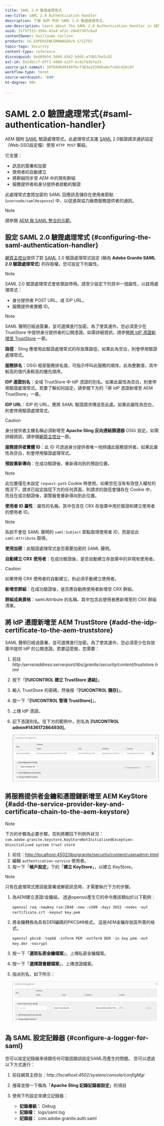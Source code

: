 ```yaml
---
title: SAML 2.0 驗證處理常式
seo-title: SAML 2.0 Authentication Handler
description: 了解 AEM 中的 SAML 2.0 驗證處理常式。
seo-description: Learn about the SAML 2.0 Authentication Handler in AEM.
uuid: 51f97315-350a-42a4-af2c-2de87307c6ad
contentOwner: Guillaume Carlino
products: SG_EXPERIENCEMANAGER/6.5/SITES
topic-tags: Security
content-type: reference
discoiquuid: 6ed09b5d-5089-43d2-b9d5-e7db57be5c02
exl-id: 8e54bccf-0ff1-448d-a237-ec42fd3bfa23
source-git-commit: 38f0496d9340fbcf383a2d39dba8efcbdcd20c6f
workflow-type: tm+mt
source-wordcount: '840'
ht-degree: 90%

---
```


# SAML 2.0 驗證處理常式{#saml-authentication-handler}

AEM 隨附 [SAML](https://saml.xml.org/saml-specifications) 驗證處理常式。此處理常式支援 [SAML](https://saml.xml.org/saml-specifications) 2.0驗證請求通訊協定（Web-SSO設定檔）使用 `HTTP POST` 繫結。

它支援：

* 訊息的簽署和加密
* 使用者的自動建立
* 將群組同步至 AEM 中的現有群組
* 服務提供者和身分提供者啟動的驗證

此處理常式會將加密的 SAML 回應訊息儲存在使用者節點 (`usernode/samlResponse`) 中，以促進與協力廠商服務提供者的通訊。

>[!NOTE]
>
>請參閱 [AEM 與 SAML 整合的示範](https://experienceleague.adobe.com/docs/experience-cloud-kcs/kbarticles/KA-17481.html?lang=zh-Hant)。

## 設定 SAML 2.0 驗證處理常式 {#configuring-the-saml-authentication-handler}

[網頁主控台](/help/sites-deploying/configuring-osgi.md)提供了對 [SAML](https://saml.xml.org/saml-specifications) 2.0 驗證處理常式設定 (稱為 **Adobe Granite SAML 2.0 驗證處理常式**) 的存取權。您可設定下列屬性。

>[!NOTE]
>
>SAML 2.0 驗證處理常式會依預設停用。請至少設定下列其中一個屬性，以啟用處理常式：
>
>* 身分提供者 POST URL，或 IDP URL。
>* 服務提供者實體 ID。
>

>[!NOTE]
>
>SAML 聲明已經過簽署，並可選擇進行加密。為了使其運作，您必須至少在 TrustStore 中提供身分提供者的公開憑證。如需詳細資訊，請參閱[將 IdP 憑證新增至 TrustStore](/help/sites-administering/saml-2-0-authenticationhandler.md#add-the-idp-certificate-to-the-aem-truststore) 一節。

**路徑**：Sling 應使用此驗證處理常式的存放庫路徑。如果此為空白，則會停用驗證處理常式。

**服務排名**：OSGi 框架服務排名值，可指示呼叫此服務的順序。此為整數值，其中較高的值代表較高的優先順序。

**IDP 憑證別名**：全域 TrustStore 中 IdP 憑證的別名。如果此屬性為空白，則會停用驗證處理常式。若要了解如何設定，請參閱下方的「將 IdP 憑證新增至 AEM TrustStore」一章。

**IDP URL**：IDP 的 URL，應將 SAML 驗證請求傳送至此處。如果此屬性為空白，則會停用驗證處理常式。

>[!CAUTION]
>
>身分提供者主機名稱必須新增至 **Apache Sling 反向連結篩選器** OSGi 設定。如需詳細資訊，請參閱[網頁主控台](/help/sites-deploying/configuring-osgi.md)一節。

**服務提供者實體 ID**：此 ID 可透過身分提供者唯一地辨識此服務提供者。如果此屬性為空白，則會停用驗證處理常式。

**預設重新導向**：在成功驗證後，重新導向到的預設位置。

>[!NOTE]
>
>此位置僅在未設定 `request-path` Cookie 時使用。如果您在沒有有效登入權杖的情況下，請求已設定路徑下方的任何頁面，則請求的路徑會儲存在 Cookie 中，
>而且在成功驗證後，瀏覽器會重新導向到此位置。

**使用者 ID 屬性**：屬性的名稱，其中包含在 CRX 存放庫中用於驗證和建立使用者的使用者 ID。

>[!NOTE]
>
>系統不會從 SAML 聲明的 `saml:Subject` 節點取得使用者 ID，而是從此 `saml:Attribute` 取得。

**使用加密**：此驗證處理常式是否需要加密的 SAML 聲明。

**自動建立 CRX 使用者**：在成功驗證後，是否自動建立存放庫中的非現有使用者。

>[!CAUTION]
>
>如果停用 CRX 使用者的自動建立，則必須手動建立使用者。

**新增至群組**：在成功驗證後，是否應自動將使用者新增至 CRX 群組。

**群組成員資格**：saml:Attribute 的名稱，其中包含此使用者應新增至的 CRX 群組清單。

## 將 IdP 憑證新增至 AEM TrustStore {#add-the-idp-certificate-to-the-aem-truststore}

SAML 聲明已經過簽署，並可選擇進行加密。為了使其運作，您必須至少在存放庫中提供 IdP 的公開憑證。若要這麼做，您需要：

1. 前往 *http:/serveraddress:serverport/libs/granite/security/content/truststore.html*
1. 按下「**[!UICONTROL 建立 TrustStore 連結]**」
1. 輸入 TrustStore 的密碼，然後按「**[!UICONTROL 儲存]**」。
1. 按一下「**[!UICONTROL 管理 TrustStore]**」。
1. 上傳 IdP 憑證。
1. 記下憑證別名。在下方的範例中，別名為 **[!UICONTROL admin#1436172864930]**。

   ![chlimage_1-372](assets/chlimage_1-372.png)

## 將服務提供者金鑰和憑證鏈新增至 AEM KeyStore {#add-the-service-provider-key-and-certificate-chain-to-the-aem-keystore}

>[!NOTE]
>
>下方的步驟為必要步驟，否則將擲回下列例外狀況：`com.adobe.granite.keystore.KeyStoreNotInitialisedException: Uninitialised system trust store`

1. 前往：[http://localhost:4502/libs/granite/security/content/useradmin.html](http://localhost:4502/libs/granite/security/content/useradmin.html)
1. 編輯 `authentication-service` 使用者。
1. 按一下「**帳戶設定**」下的「**建立 KeyStore**」，以建立 KeyStore。

>[!NOTE]
>
>只有在處理常式應該能簽署或解密訊息時，才需要執行下方的步驟。

1. 為AEM建立憑證/金鑰組。 透過openssl產生它的命令應該類似於以下範例：

   `openssl req -newkey rsa:2048 -new -x509 -days 3652 -nodes -out certificate.crt -keyout key.pem`

1. 將金鑰轉換為具有DER編碼的PKCS#8格式。 這是AEM金鑰存放區所需的格式。

   `openssl pkcs8 -topk8 -inform PEM -outform DER -in key.pem -out key.der -nocrypt`

1. 按一下「**選取私密金鑰檔案**」，上傳私密金鑰檔案。
1. 按一下「**選擇證書鏈檔案**」，上傳憑證檔案。
1. 指派別名，如下所示：

   ![chlimage_1-373](assets/chlimage_1-373.png)

## 為 SAML 設定記錄器 {#configure-a-logger-for-saml}

您可以設定記錄器來偵錯任何可能因錯誤設定SAML而產生的問題。 您可以透過以下方式進行：

1. 前往網頁主控台：*http://localhost:4502/system/console/configMgr*
1. 搜尋並按一下稱為「**Apache Sling 記錄記錄器設定**」的項目
1. 使用下列設定來建立記錄器：

   * **記錄層級：** Debug
   * **記錄檔：** logs/saml.log
   * **記錄器：** com.adobe.granite.auth.saml
